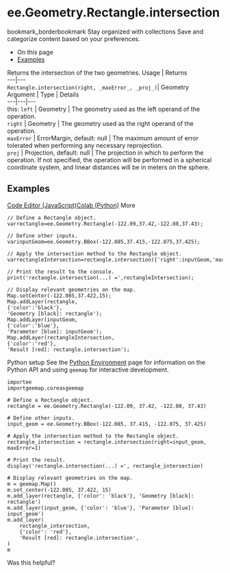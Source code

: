  
#  ee.Geometry.Rectangle.intersection
bookmark_borderbookmark Stay organized with collections  Save and categorize content based on your preferences.
  * On this page
  * [Examples](https://developers.google.com/earth-engine/apidocs/ee-geometry-rectangle-intersection#examples)


Returns the intersection of the two geometries.
Usage | Returns  
---|---  
`Rectangle.intersection(right, _maxError_, _proj_)`|  Geometry  
Argument | Type | Details  
---|---|---  
this: `left` | Geometry | The geometry used as the left operand of the operation.  
`right` | Geometry | The geometry used as the right operand of the operation.  
`maxError` | ErrorMargin, default: null | The maximum amount of error tolerated when performing any necessary reprojection.  
`proj` | Projection, default: null | The projection in which to perform the operation. If not specified, the operation will be performed in a spherical coordinate system, and linear distances will be in meters on the sphere.  
## Examples
[Code Editor (JavaScript)](https://developers.google.com/earth-engine/apidocs/ee-geometry-rectangle-intersection#code-editor-javascript-sample)[Colab (Python)](https://developers.google.com/earth-engine/apidocs/ee-geometry-rectangle-intersection#colab-python-sample) More
```
// Define a Rectangle object.
varrectangle=ee.Geometry.Rectangle(-122.09,37.42,-122.08,37.43);

// Define other inputs.
varinputGeom=ee.Geometry.BBox(-122.085,37.415,-122.075,37.425);

// Apply the intersection method to the Rectangle object.
varrectangleIntersection=rectangle.intersection({'right':inputGeom,'maxError':1});

// Print the result to the console.
print('rectangle.intersection(...) =',rectangleIntersection);

// Display relevant geometries on the map.
Map.setCenter(-122.085,37.422,15);
Map.addLayer(rectangle,
{'color':'black'},
'Geometry [black]: rectangle');
Map.addLayer(inputGeom,
{'color':'blue'},
'Parameter [blue]: inputGeom');
Map.addLayer(rectangleIntersection,
{'color':'red'},
'Result [red]: rectangle.intersection');
```
Python setup
See the [ Python Environment](https://developers.google.com/earth-engine/guides/python_install) page for information on the Python API and using `geemap` for interactive development.
```
importee
importgeemap.coreasgeemap
```
```
# Define a Rectangle object.
rectangle = ee.Geometry.Rectangle(-122.09, 37.42, -122.08, 37.43)

# Define other inputs.
input_geom = ee.Geometry.BBox(-122.085, 37.415, -122.075, 37.425)

# Apply the intersection method to the Rectangle object.
rectangle_intersection = rectangle.intersection(right=input_geom, maxError=1)

# Print the result.
display('rectangle.intersection(...) =', rectangle_intersection)

# Display relevant geometries on the map.
m = geemap.Map()
m.set_center(-122.085, 37.422, 15)
m.add_layer(rectangle, {'color': 'black'}, 'Geometry [black]: rectangle')
m.add_layer(input_geom, {'color': 'blue'}, 'Parameter [blue]: input_geom')
m.add_layer(
    rectangle_intersection,
    {'color': 'red'},
    'Result [red]: rectangle.intersection',
)
m
```

Was this helpful?
